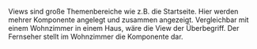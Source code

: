 Views sind große Themenbereiche wie z.B. die Startseite. 
Hier werden mehrer Komponente angelegt und zusammen angezeigt. 
Vergleichbar mit einem Wohnzimmer in einem Haus, wäre die 
View der Überbegriff. Der Fernseher stellt im Wohnzimmer die Komponente 
dar. 
